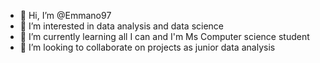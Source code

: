 - 👋 Hi, I’m @Emmano97
- 👀 I’m interested in data analysis and data science
- 🌱 I’m currently learning all I can and I'm Ms Computer science student 
- 💞️ I’m looking to collaborate on projects as junior data analysis

<!---
Emmano97/Emmano97 is a ✨ special ✨ repository because its `README.md` (this file) appears on your GitHub profile.
You can click the Preview link to take a look at your changes.
--->
